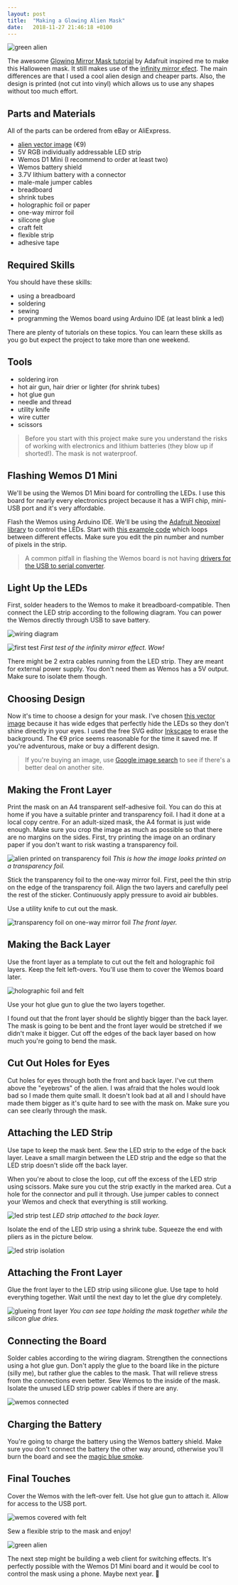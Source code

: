 ```yaml
---
layout: post
title:  "Making a Glowing Alien Mask"
date:   2018-11-27 21:46:18 +0100
---
```


![green alien](/assets/alien_green3.gif)

The awesome [Glowing Mirror Mask tutorial](https://learn.adafruit.com/glowing-mirror-mask/introduction) by Adafruit inspired me to make this Halloween mask. It still makes use of the [infinity mirror efect](https://en.wikipedia.org/wiki/Infinity_mirror). The main differences are that I used a cool alien design and cheaper parts. Also, the design is printed (not cut into vinyl) which allows us to use any shapes without too much effort.

## Parts and Materials

All of the parts can be ordered from eBay or AliExpress.

- [alien vector image](https://www.istockphoto.com/vector/sign-of-space-aliens-gm906014358-249808396) (€9)
- 5V RGB individually addressable LED strip
- Wemos D1 Mini (I recommend to order at least two)
- Wemos battery shield
- 3.7V lithium battery with a connector
- male-male jumper cables
- breadboard
- shrink tubes
- holographic foil or paper
- one-way mirror foil
- silicone glue
- craft felt
- flexible strip
- adhesive tape

## Required Skills

You should have these skills:

- using a breadboard
- soldering
- sewing
- programming the Wemos board using Arduino IDE (at least blink a led)

There are plenty of tutorials on these topics. You can learn these skills as you go but expect the project to take more than one weekend.

## Tools

- soldering iron
- hot air gun, hair drier or lighter (for shrink tubes)
- hot glue gun
- needle and thread
- utility knife
- wire cutter
- scissors

> Before you start with this project make sure you understand the risks of working with electronics and lithium batteries (they blow up if shorted!). The mask is not waterproof.

## Flashing Wemos D1 Mini

We'll be using the Wemos D1 Mini board for controlling the LEDs. I use this board for nearly every electronics project because it has a WIFI chip, mini-USB port and it's very affordable.

Flash the Wemos using Arduino IDE. We'll be using the [Adafruit Neopixel library](https://github.com/adafruit/Adafruit_NeoPixel) to control the LEDs. Start with [this example code](https://github.com/adafruit/Adafruit_NeoPixel/blob/master/examples/strandtest/strandtest.ino) which loops between different effects. Make sure you edit the pin number and number of pixels in the strip.

> A common pitfall in flashing the Wemos board is not having [drivers for the USB to serial converter](https://www.silabs.com/products/development-tools/software/usb-to-uart-bridge-vcp-drivers).

## Light Up the LEDs

First, solder headers to the Wemos to make it breadboard-compatible. Then connect the LED strip according to the following diagram. You can power the Wemos directly through USB to save battery.

![wiring diagram](/assets/wemos_led_strip_wiring.png)

![first test](/assets/alien_first_test.png)
*First test of the infinity mirror effect. Wow!*

There might be 2 extra cables running from the LED strip. They are meant for external power supply. You don't need them as Wemos has a 5V output. Make sure to isolate them though.

## Choosing Design

Now it's time to choose a design for your mask. I've chosen [this vector image](https://www.istockphoto.com/vector/sign-of-space-aliens-gm906014358-249808396) because it has wide edges that perfectly hide the LEDs so they don't shine directly in your eyes. I used the free SVG editor [Inkscape](https://inkscape.org/) to erase the background. The €9 price seems reasonable for the time it saved me. If you're adventurous, make or buy a different design.

> If you're buying an image, use [Google image search](https://support.google.com/websearch/answer/1325808?hl=en) to see if there's a better deal on another site.

## Making the Front Layer

Print the mask on an A4 transparent self-adhesive foil. You can do this at home if you have a suitable printer and transparency foil. I had it done at a local copy centre. For an adult-sized mask, the A4 format is just wide enough. Make sure you crop the image as much as possible so that there are no margins on the sides. First, try printing the image on an ordinary paper if you don't want to risk wasting a transparency foil.

![alien printed on transparency foil](/assets/alien_foil.jpeg)
*This is how the image looks printed on a transparency foil.*

Stick the transparency foil to the one-way mirror foil. First, peel the thin strip on the edge of the transparency foil. Align the two layers and carefully peel the rest of the sticker. Continuously apply pressure to avoid air bubbles.

Use a utility knife to cut out the mask.

![transparency foil on one-way mirror foil](/assets/alien_foil_cut.jpeg)
*The front layer.*

## Making the Back Layer

Use the front layer as a template to cut out the felt and holographic foil layers. Keep the felt left-overs. You'll use them to cover the Wemos board later.

![holographic foil and felt](/assets/alien_holographic_felt.jpeg)

Use your hot glue gun to glue the two layers together.

I found out that the front layer should be slightly bigger than the back layer. The mask is going to be bent and the front layer would be stretched if we didn't make it bigger. Cut off the edges of the back layer based on how much you're going to bend the mask.

## Cut Out Holes for Eyes

Cut holes for eyes through both the front and back layer. I've cut them above the "eyebrows" of the alien. I was afraid that the holes would look bad so I made them quite small. It doesn't look bad at all and I should have made them bigger as it's quite hard to see with the mask on. Make sure you can see clearly through the mask.

## Attaching the LED Strip

Use tape to keep the mask bent. Sew the LED strip to the edge of the back layer. Leave a small margin between the LED strip and the edge so that the LED strip doesn't slide off the back layer.

When you're about to close the loop, cut off the excess of the LED strip using scissors. Make sure you cut the strip exactly in the marked area. Cut a hole for the connector and pull it through. Use jumper cables to connect your Wemos and check that everything is still working.

![led strip test](/assets/alien_led_strip_test.jpeg)
*LED strip attached to the back layer.*

Isolate the end of the LED strip using a shrink tube. Squeeze the end with pliers as in the picture below.

![led strip isolation](/assets/alien_led_strip_ending.jpeg)

## Attaching the Front Layer

Glue the front layer to the LED strip using silicone glue. Use tape to hold everything together. Wait until the next day to let the glue dry completely.

![glueing front layer](/assets/alien_silicone_glue.jpeg)
*You can see tape holding the mask together while the silicon glue dries.*

## Connecting the Board

Solder cables according to the wiring diagram. Strengthen the connections using a hot glue gun. Don't apply the glue to the board like in the picture (silly me), but rather glue the cables to the mask. That will relieve stress from the connections even better. Sew Wemos to the inside of the mask. Isolate the unused LED strip power cables if there are any.

![wemos connected](/assets/alien_wemos.jpeg)

## Charging the Battery

You're going to charge the battery using the Wemos battery shield. Make sure you don't connect the battery the other way around, otherwise you'll burn the board and see the [magic blue smoke](https://en.wikipedia.org/wiki/Magic_smoke).

## Final Touches

Cover the Wemos with the left-over felt. Use hot glue gun to attach it. Allow for access to the USB port.

![wemos covered with felt](/assets/alien_wemos_covered.jpeg)

Sew a flexible strip to the mask and enjoy!

![green alien](/assets/alien_green.gif)

The next step might be building a web client for switching effects. It's perfectly possible with the Wemos D1 Mini board and it would be cool to control the mask using a phone. Maybe next year. 🎃
